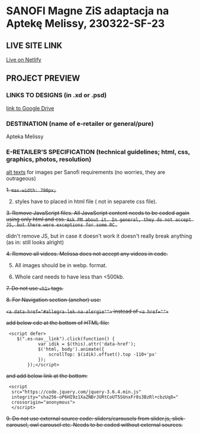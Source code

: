 # SANOFI Magne ZiS adaptacja na Aptekę Melissy, 230322-SF-23
<!-- please enter project number recived from PM -->

## LIVE SITE LINK 
<!-- please enter link to site preview here -->
[Live on Netlify](https://magne-zis.netlify.app/)

## PROJECT PREVIEW
<!-- ![Design preview for the project](./link) -->


### LINKS TO DESIGNS (in .xd or .psd)
<!-- please enter link to preview designs -->
[link to Google Drive](https://drive.google.com/drive/folders/1biGroYgNT1uWlYCavHus_0mVt8ZndgXq)

### DESTINATION (name of e-retailer or general/pure)
<!-- please enter e-retailers name -->
Apteka Melissy

### E-RETAILER’S SPECIFICATION (technical guidelines; html, css, graphics, photos, resolution)
<!-- please enter any additional comments important for the project -->
[alt texts](https://docs.google.com/spreadsheets/d/1xbkarZvwmKiCVTL0YrRevg9i-aZxZZR9/edit#gid=1909758192) for images per Sanofi requirements (no worries, they are outrageous)


~~1. `max-width: 790px;`~~

2. styles have to placed in html file ( not in separete css file).

~~3. Remove JavaScript files. All JavaScript content needs to be coded again using only html and css.
`Ask PM about it. In general, they do not accept JS, but there were exceptions for some RC.`~~

didn't remove JS, but in case it doesn't work it doesn't really break anything (as in: still looks alright)

~~4. Remove all videos. Melissa does not accept any videos in code.~~

5. All images should be in webp. format.

6. Whole card needs to have less than <500kb.

~~7. Do not use `<h1>` tags.~~

~~8. For Navigation section (anchor) use:~~

~~`<a data-href="#allegra-lek-na-alergie"">`
instead of `<a href="">`~~


~~add below cde at the bottom of HTML file:~~

```
 <script defer>
    $(".es-nav__link").click(function() {
            var idik = $(this).attr('data-href');
            $('html, body').animate({
                scrollTop: $(idik).offset().top -110+'px'
            });
        });</script>
```
        
~~and add below link at the bottom:~~
       
       
```
 <script
  src="https://code.jquery.com/jquery-3.6.4.min.js"
  integrity="sha256-oP6HI9z1XaZNBrJURtCoUT5SUnxFr8s3BzRl+cbzUq8="
  crossorigin="anonymous">
  </script>
```
~~9. Do not use external source code: sliders/carousels from slider.js, slick-carousel, owl carousel etc. Needs to be coded without external sources.~~
